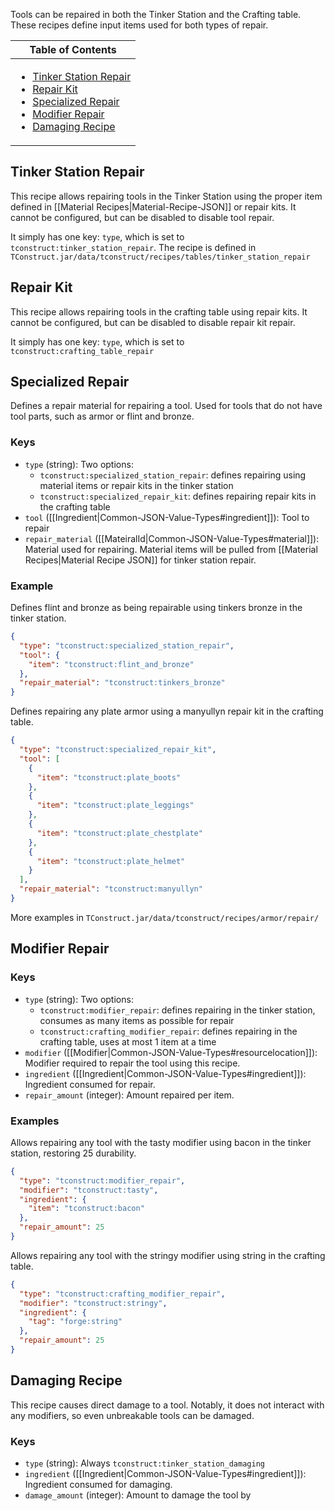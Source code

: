 Tools can be repaired in both the Tinker Station and the Crafting table. These recipes define input items used for both types of repair.

<table>
  <thead><th>Table of Contents</th></thead>
  <tbody><td>

- [Tinker Station Repair](#tinker-station-repair)
- [Repair Kit](#repair-kit)
- [Specialized Repair](#specialized-repair)
- [Modifier Repair](#modifier-repair)
- [Damaging Recipe](#damaging-recipe)
</td>
</table>

## Tinker Station Repair

This recipe allows repairing tools in the Tinker Station using the proper item defined in [[Material Recipes|Material-Recipe-JSON]] or repair kits. It cannot be configured, but can be disabled to disable tool repair.

It simply has one key: `type`, which is set to `tconstruct:tinker_station_repair`. The recipe is defined in `TConstruct.jar/data/tconstruct/recipes/tables/tinker_station_repair`

## Repair Kit

This recipe allows repairing tools in the crafting table using repair kits. It cannot be configured, but can be disabled to disable repair kit repair.

It simply has one key: `type`, which is set to `tconstruct:crafting_table_repair`

## Specialized Repair

Defines a repair material for repairing a tool. Used for tools that do not have tool parts, such as armor or flint and bronze.

### Keys
* `type` (string): Two options:
    * `tconstruct:specialized_station_repair`: defines repairing using material items or repair kits in the tinker station
    * `tconstruct:specialized_repair_kit`: defines repairing repair kits in the crafting table
* `tool` ([[Ingredient|Common-JSON-Value-Types#ingredient]]): Tool to repair
* `repair_material` ([[MateiralId|Common-JSON-Value-Types#material]]): Material used for repairing. Material items will be pulled from [[Material Recipes|Material Recipe JSON]] for tinker station repair.

### Example

Defines flint and bronze as being repairable using tinkers bronze in the tinker station.

```json
{
  "type": "tconstruct:specialized_station_repair",
  "tool": {
    "item": "tconstruct:flint_and_bronze"
  },
  "repair_material": "tconstruct:tinkers_bronze"
}
```

Defines repairing any plate armor using a manyullyn repair kit in the crafting table.

```json
{
  "type": "tconstruct:specialized_repair_kit",
  "tool": [
    {
      "item": "tconstruct:plate_boots"
    },
    {
      "item": "tconstruct:plate_leggings"
    },
    {
      "item": "tconstruct:plate_chestplate"
    },
    {
      "item": "tconstruct:plate_helmet"
    }
  ],
  "repair_material": "tconstruct:manyullyn"
}
```

More examples in `TConstruct.jar/data/tconstruct/recipes/armor/repair/`

## Modifier Repair

### Keys
* `type` (string): Two options:
    * `tconstruct:modifier_repair`: defines repairing in the tinker station, consumes as many items as possible for repair
    * `tconstruct:crafting_modifier_repair`: defines repairing in the crafting table, uses at most 1 item at a time
* `modifier` ([[Modifier|Common-JSON-Value-Types#resourcelocation]]): Modifier required to repair the tool using this recipe.
* `ingredient` ([[Ingredient|Common-JSON-Value-Types#ingredient]]): Ingredient consumed for repair.
* `repair_amount` (integer): Amount repaired per item.

### Examples

Allows repairing any tool with the tasty modifier using bacon in the tinker station, restoring 25 durability.

```json
{
  "type": "tconstruct:modifier_repair",
  "modifier": "tconstruct:tasty",
  "ingredient": {
    "item": "tconstruct:bacon"
  },
  "repair_amount": 25
}
```

Allows repairing any tool with the stringy modifier using string in the crafting table.

```json
{
  "type": "tconstruct:crafting_modifier_repair",
  "modifier": "tconstruct:stringy",
  "ingredient": {
    "tag": "forge:string"
  },
  "repair_amount": 25
}
```

## Damaging Recipe

This recipe causes direct damage to a tool. Notably, it does not interact with any modifiers, so even unbreakable tools can be damaged.

### Keys

* `type` (string): Always `tconstruct:tinker_station_damaging`
* `ingredient` ([[Ingredient|Common-JSON-Value-Types#ingredient]]): Ingredient consumed for damaging.
* `damage_amount` (integer): Amount to damage the tool by
